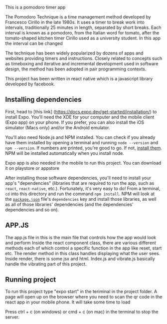 This is a pomodoro timer app 

The Pomodoro Technique is a time management method developed by Francesco Cirillo in the late 1980s.
 It uses a timer to break work into intervals, traditionally 25 minutes in length, separated by short breaks.
 Each interval is known as a pomodoro, from the Italian word for tomato, after the tomato-shaped kitchen timer Cirillo used as a university student.
 In this app the interval can be changed 

The technique has been widely popularized by dozens of apps and websites providing timers and instructions.
Closely related to concepts such as timeboxing and iterative and incremental development used in software design,
the method has been adopted in pair programming contexts.

This project has been written in react native which is a javascript library developed by facebook.

## Installing dependencies
First, head to [this link] (https://docs.expo.dev/get-started/installation/)
to install Expo. You'll need the XDE for your computer and the mobile client
(Expo app) on your phone. If you prefer, you can also install the iOS simulator
(Macs only) and/or the Android emulator.

You'll also need Node.js and NPM installed. You can check if you already have them
installed by opening a terminal and running `node --version` and `npm --version`.
If numbers are printed, you're good to go. If not, [install them](https://nodejs.org/en/).
NPM will be installed automatically
when you install node.

Expo app is also needed in the mobile to run this project. You can download it on playstore or 
appstore

After installing those software dependencies, you'll need to install your app's
"dependencies" (libraries that are required to run the app, such as `react`,
`react-native`, etc.). Fortunately, it's very easy to do! From a terminal, `cd`
into this directory and run the command `npm install`. NPM will look at the
[`package.json`](/package.json) file's `dependencies` key and install those
libraries, as well as all of those libraries' dependencies (and the dependencies'
dependencies and so on).


## APP.JS
The app.js file in this is the main file that controls how the app would look and perform
Inside the react component class, there are various different methods each of which control a specific 
function in the app like reset, start etc. The render method in this class handles displaying what the 
user sees. Inside render, there is some jsx and html. Index.js and vibrate.js basically handle the vibrating part of this project.

## Running project
To run this project type "expo start" in the teriminal in the project folder.
A page will open up on the browser where you need to scan the qr code  in the react app in your mobile phone.
It will take some time to load

Press ctrl + c (on windows) or cmd + c (on mac) in the terminal to stop the server.

